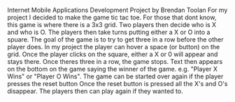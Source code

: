Internet Mobile Applications Development Project by Brendan Toolan
For my project I decided to make the game tic tac toe. For those that dont know, this game is where there is a 3x3 grid. 
Two players then decide who is X and who is O.
The players then take turns putting either a X or O into a spuare. 
The goal of the game is to try to get three in a row before the other player does.
In my project the player can hover a space (or button) on the grid. 
Once the player clicks on the square, either a X or 0 will appear and stays there.
Once theres three in a row, the game stops. 
Text then appears on the bottom on the game saying the winner of the game.
e.g. "Player X Wins" or "Player O Wins".
The game can be started over again if the player presses the reset button
Once the reset button is pressed all the X's and O's disappear.
The players then can play again if they wanted to.
